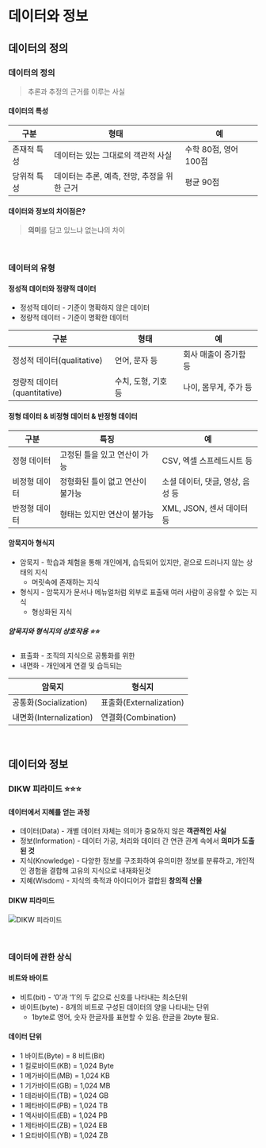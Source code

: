 # 데이터와 정보

## 데이터의 정의

### 데이터의 정의

> 추론과 추정의 근거를 이루는 사실
> 

#### 데이터의 특성

| 구분 | 형태 | 예 |
| --- | --- | --- |
| 존재적 특성 | 데이터는 있는 그대로의 객관적 사실 | 수학 80점, 영어 100점 |
| 당위적 특성 | 데이터는 추론, 예측, 전망, 추정을 위한 근거 | 평균 90점 |

#### 데이터와 정보의 차이점은?

> **의미**를 담고 있느냐 없는냐의 차이
> 

<br/>

### 데이터의 유형

#### 정성적 데이터와 정량적 데이터

- 정성적 데이터 - 기준이 명확하지 않은 데이터
- 정량적 데이터 - 기준이 명확한 데이터

| 구분 | 형태 | 예 |
| --- | --- | --- |
| 정성적 데이터(qualitative) | 언어, 문자 등 | 회사 매출이 증가함 등 |
| 정량적 데이터(quantitative) | 수치, 도형, 기호 등 | 나이, 몸무게, 주가 등 |

#### 정형 데이터 & 비정형 데이터 & 반정형 데이터

| 구분 | 특징 | 예 |
| --- | --- | --- |
| 정형 데이터 | 고정된 틀을 있고 연산이 가능 | CSV, 엑셀 스프레드시트 등 |
| 비정형 데이터 | 정형화된 틀이 없고 연산이 불가능 | 소셜 데이터, 댓글, 영상, 음성 등 |
| 반정형 데이터 | 형태는 있지만 연산이 불가능 | XML, JSON, 센서 데이터 등 |

#### 암묵지아 형식지

- 암묵지 - 학습과 체험을 통해 개인에게, 습득되어 있지만, 겉으로 드러나지 않는 상태의 지식
    - 머릿속에 존재하는 지식
- 형식지 - 암묵지가 문서나 메뉴얼처럼 외부로 표출돼 여러 사람이 공유할 수 있는 지식
    - 형상화된 지식

##### 암묵지와 형식지의 상호작용 ⭐️⭐️

- 표출화 - 조직의 지식으로 공통화를 위한
- 내면화 - 개인에게 연결 및 습득되는

| 암묵지 | 형식지 |
| --- | --- |
| 공통화(Socialization) | 표출화(Externalization) |
| 내면화(Internalization) | 연결화(Combination) |

<br/>

## 데이터와 정보

### DIKW 피라미드 ⭐️⭐️⭐️

#### 데이터에서 지혜를 얻는 과정

- 데이터(Data) - 개별 데이터 자체는 의미가 중요하지 않은 **객관적인 사실**
- 정보(Information) - 데이터 가공, 처리와 데이터 간 연관 관계 속에서 **의미가 도출된 것**
- 지식(Knowledge) - 다양한 정보를 구조화하여 유의미한 정보를 분류하고,
 개인적인 경험을 결합해 고유의 지식으로 내재화된것
- 지혜(Wisdom) - 지식의 축적과 아이디어가 결합된 **창의적 산물**

#### DIKW 피라미드

![DIKW 피라미드](https://github.com/DainoJung/docusaurus_blog/assets/117745618/ec388d8c-3a68-4b20-af65-ae7aa4b7839d)

<br/>

### 데이터에 관한 상식

#### 비트와 바이트

- 비트(bit) - ‘0’과 ‘1’의 두 값으로 신호를 나타내는 최소단위
- 바이트(byte) - 8개의 비트로 구성된 데이터의 양을 나타내는 단위
    - 1byte로 영어, 숫자 한글자를 표현할 수 있음. 한글을 2byte 필요.

#### 데이터 단위

- 1 바이트(Byte) = 8 비트(Bit)
- 1 킬로바이트(KB) = 1,024 Byte
- 1 메가바이트(MB) = 1,024 KB
- 1 기가바이트(GB) = 1,024 MB
- 1 테라바이트(TB) = 1,024 GB
- 1 페타바이트(PB) = 1,024 TB
- 1 엑사바이트(EB) = 1,024 PB
- 1 제타바이트(ZB) = 1,024 EB
- 1 요타바이트(YB) = 1,024 ZB